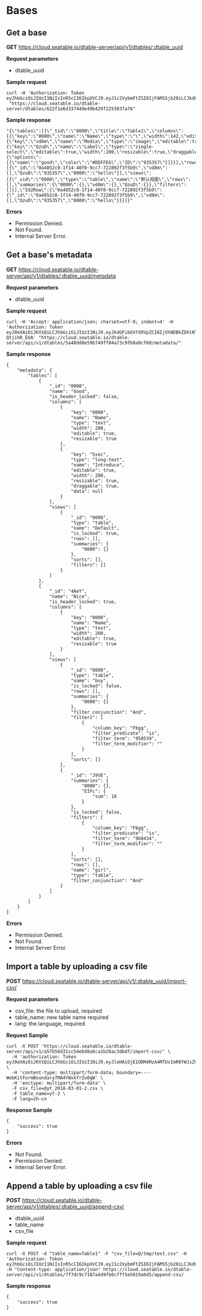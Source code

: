 # Bases

## Get a base

**GET** <https://cloud.seatable.io/dtable-server/api/v1/dtables/:dtable_uuid>

**Request parameters**

* dtable_uuid

**Sample request**

```
curl -H 'Authorization: Token eyJhbGciOiJIUzI1NiIsInR5cCI6IkpXVCJ9.eyJ1c2VybmFtZSI6IjFAMS5jb20iLCJkdGFibGVfdXVpZCI6IjYyMmYxZTZkMzM3NDQ5ZTQ5YjQyOWYyMjUzMDM3YTc2In0.3ytwzZsfZwzifAQtsLzn0AFMnEDSeHxkKlIgD6XKuIs'
 "https://cloud.seatable.io/dtable-server/dtables/622f1e6d337449e49b429f2253037a76"

```

**Sample response**

```
"{\"tables\":[{\"_tid\":\"0000\",\"title\":\"Table1\",\"columns\":[{\"key\":\"0000\",\"name\":\"Name\",\"type\":\"\",\"width\":142,\"editable\":true,\"resizable\":true},{\"key\":\"vd8m\",\"name\":\"Media\",\"type\":\"image\",\"editable\":true,\"width\":137,\"resizable\":true,\"draggable\":true,\"data\":null},{\"key\":\"QzuD\",\"name\":\"Label\",\"type\":\"single-select\",\"editable\":true,\"width\":200,\"resizable\":true,\"draggable\":true,\"data\":{\"options\":[{\"name\":\"good\",\"color\":\"#DDFFE6\",\"ID\":\"935357\"}]}}],\"rows\":[{\"_id\":\"0a4852c0-1f14-40f0-9cc7-722892f3f5b9\",\"vd8m\":[],\"QzuD\":\"935357\",\"0000\":\"hello\"}],\"views\":[{\"_vid\":\"0000\",\"type\":\"table\",\"name\":\"默认视图\",\"rows\":[],\"summaries\":{\"0000\":{},\"vd8m\":{},\"QzuD\":{}},\"filters\":[]}],\"Id2Row\":{\"0a4852c0-1f14-40f0-9cc7-722892f3f5b9\":{\"_id\":\"0a4852c0-1f14-40f0-9cc7-722892f3f5b9\",\"vd8m\":[],\"QzuD\":\"935357\",\"0000\":\"hello\"}}}]}"

```

**Errors**

* Permission Denied.
* Not Found.
* Internal Server Error.

## Get a base's metadata

**GET** <https://cloud.seatable.io/dtable-server/api/v1/dtables/:dtable_uuid/metadata>

**Request parameters**

* dtable_uuid

**Sample request**

```
curl -H 'Accept: application/json; charset=utf-8; indent=4' -H 'Authorization: Token eyJ0eXAiOiJKV1QiLCJhbGciOiJIUzI1NiJ9.eyJkdGFibGVfdXVpZCI6IjVhNDBkZDhlNTliNzQ5ZmY4NGE3M2M5ZmI4YTBjZjYwIiwidXNlcm5hbWUiOiIxQDEuY29tIiwicGVybWlzc2lvbiI6InJ3In0.nbv_87zKSSw8A3dSTV5HVKcIbcNqmrlN-QtjihR_EUA' "https://cloud.seatable.io/dtable-server/api/v1/dtables/5a40dd8e59b749ff84a73c9fb8a0cf60/metadata/"

```

**Sample response**

```
{
    "metadata": {
        "tables": [
            {
                "_id": "0000",
                "name": "Good",
                "is_header_locked": false,
                "columns": [
                    {
                        "key": "0000",
                        "name": "Name",
                        "type": "text",
                        "width": 200,
                        "editable": true,
                        "resizable": true
                    },
                    {
                        "key": "5sec",
                        "type": "long-text",
                        "name": "Introduce",
                        "editable": true,
                        "width": 200,
                        "resizable": true,
                        "draggable": true,
                        "data": null
                    }
                ],
                "views": [
                    {
                        "_id": "0000",
                        "type": "table",
                        "name": "Default",
                        "is_locked": true,
                        "rows": [],
                        "summaries": {
                            "0000": {}
                        },
                        "sorts": [],
                        "filters": []
                    }
                ]
            },
            {
                "_id": "4AeY",
                "name": "Nice",
                "is_header_locked": true,
                "columns": [
                    {
                        "key": "0000",
                        "name": "Name",
                        "type": "text",
                        "width": 200,
                        "editable": true,
                        "resizable": true
                    }
                ],
                "views": [
                    {
                        "_id": "0000",
                        "type": "table",
                        "name": "boy",
                        "is_locked": false,
                        "rows": [],
                        "summaries": {
                            "0000": {}
                        },
                        "filter_conjunction": "And",
                        "filters": [
                            {
                                "column_key": "Fbgg",
                                "filter_predicate": "is",
                                "filter_term": "950539",
                                "filter_term_modifier": ""
                            }
                        ],
                        "sorts": []
                    },
                    {
                        "_id": "J9VE",
                        "summaries": {
                            "0000": {},
                            "EIFc": {
                                "sum": 18
                            }
                        },
                        "is_locked": false,
                        "filters": [
                            {
                                "column_key": "Fbgg",
                                "filter_predicate": "is",
                                "filter_term": "968434",
                                "filter_term_modifier": ""
                            }
                        ],
                        "sorts": [],
                        "rows": [],
                        "name": "girl",
                        "type": "table",
                        "filter_conjunction": "And"
                    }
                ]
            }
        ]
    }
}

```

**Errors**

* Permission Denied.
* Not Found.
* Internal Server Error.

## Import a table by uploading a csv file

**POST** <https://cloud.seatable.io/dtable-server/api/v1/:dtable_uuid/import-csv/>

**Request parameters**

* csv_file: the file to upload, required
* table_name: new table name required
* lang: the language, required

**Request Sample**

```
curl -X POST 'https://cloud.seatable.io/dtable-server/api/v1/a57b56d31cc54ebd8a6ca1b28ac3dbdf/import-csv/' \
  -H 'authorization: Token eyJ0eXAiOiJKV1QiLCJhbGciOiJIUzI1NiJ9.eyJleHAiOjE1ODM4MzA4MTUsImR0YWJsZV91dWlkIjoiYTU3YjU2ZDMxY2M1NGViZDhhNmNhMWIyOGFjM2RiZGYiLCJ1c2VybmFtZSI6Inhpb25nY2hhby5jaGVuZ0BzZWFmaWxlLmNvbSIsInBlcm1pc3Npb24iOiJydyJ9.hY_dMfsfWa2iO9U0MxPhdQA_v6E7LB55uVAKKAn7kX8' \
  -H 'content-type: multipart/form-data; boundary=----WebKitFormBoundary7MA4YWxkTrZu0gW' \
  -H 'enctype: multipart/form-data' \
  -F csv_file=@yt_2018-03-01-2.csv \
  -F table_name=yt-2 \
  -F lang=zh-cn

```

**Response Sample**

```
{
    "success": true
}

```

**Errors**

* Not Found.
* Permission Denied.
* Internal Server Error.

## Append a table by uploading a csv file

**POST** <https://cloud.seatable.io/dtable-server/api/v1/dtables/:dtable_uuid/append-csv/>﻿

* dtable_uuid
* table_name
* csv_file

**Sample request**

```
curl -X POST -d "table_name=Table1" -F "csv_file=@/tmp/test.csv" -H 'Authorization: Token eyJhbGciOiJIUzI1NiIsInR5cCI6IkpXVCJ9.eyJ1c2VybmFtZSI6IjFAMS5jb20iLCJkdGFibGVfdXVpZCI6IjYyMmYxZTZkMzM3NDQ5ZTQ5YjQyOWYyMjUzMDM3YTc2In0.3ytwzZsfZwzifAQtsLzn0AFMnEDSeHxkKlIgD6XKuIs' -H "Content-type: application/json" https://cloud.seatable.io/dtable-server/api/v1/dtables/7f7dc9c7187a4d9fb6cfff5e5019a6d5/append-csv/

```

**Sample response**

```
{    
    "success": true
}

```


